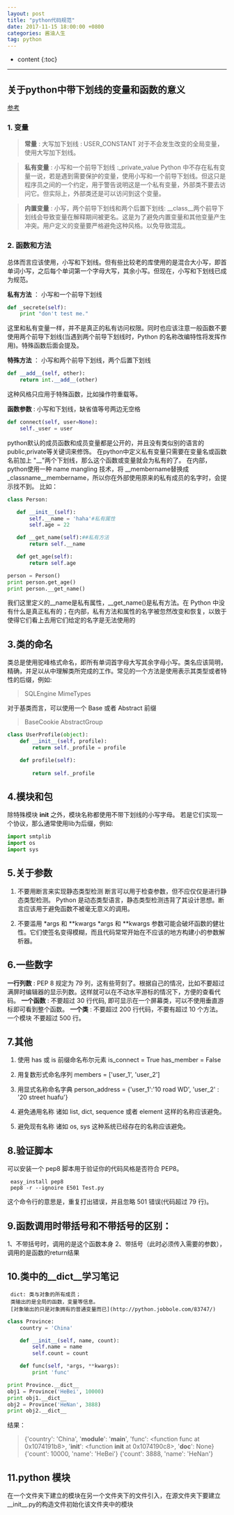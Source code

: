 ```yaml
---
layout: post
title: "python代码规范"
date: 2017-11-15 18:00:00 +0800 
categories: 酱油人生
tag: python
---
```

* content
{:toc}

<!-- more -->

---
## 关于python中带下划线的变量和函数的意义
[参考](http://blog.csdn.net/AI_S_YE/article/details/44685139?ref=myread)
### 1. 变量
> **常量** : 大写加下划线 : USER_CONSTANT
> 对于不会发生改变的全局变量，使用大写加下划线。

> **私有变量** : 小写和一个前导下划线 :_private_value
Python 中不存在私有变量一说，若是遇到需要保护的变量，使用小写和一个前导下划线。但这只是程序员之间的一个约定，用于警告说明这是一个私有变量，外部类不要去访问它。但实际上，外部类还是可以访问到这个变量。

> **内置变量** : 小写，两个前导下划线和两个后置下划线: __class__两个前导下划线会导致变量在解释期间被更名。这是为了避免内置变量和其他变量产生冲突。用户定义的变量要严格避免这种风格。以免导致混乱。

### 2. 函数和方法
总体而言应该使用，小写和下划线。但有些比较老的库使用的是混合大小写，即首单词小写，之后每个单词第一个字母大写，其余小写。但现在，小写和下划线已成为规范。

**私有方法** ： 小写和一个前导下划线
``` python
def _secrete(self):
    print "don't test me."
```
这里和私有变量一样，并不是真正的私有访问权限。同时也应该注意一般函数不要使用两个前导下划线(当遇到两个前导下划线时，Python 的名称改编特性将发挥作用)。特殊函数后面会提及。

**特殊方法** ： 小写和两个前导下划线，两个后置下划线
``` python
def __add__(self, other):
    return int.__add__(other)
```
这种风格只应用于特殊函数，比如操作符重载等。

**函数参数** : 小写和下划线，缺省值等号两边无空格
``` python
def connect(self, user=None):
    self._user = user
``` 

python默认的成员函数和成员变量都是公开的，并且没有类似别的语言的public,private等关键词来修饰。 在python中定义私有变量只需要在变量名或函数名前加上 "__"两个下划线，那么这个函数或变量就会为私有的了。 在内部，python使用一种 name mangling 技术，将 __membername替换成 _classname__membername，所以你在外部使用原来的私有成员的名字时，会提示找不到。 比如：

``` python
class Person:

   def __init__(self):
       self.__name = 'haha'#私有属性
       self.age = 22

   def __get_name(self):##私有方法
       return self.__name

   def get_age(self):
       return self.age

person = Person()
print person.get_age()
print person.__get_name()

```
我们这里定义的__name是私有属性，__get_name()是私有方法。在 Python 中没有什么是真正私有的；在内部，私有方法和属性的名字被忽然改变和恢复，以致于使得它们看上去用它们给定的名字是无法使用的

## 3.类的命名
类总是使用驼峰格式命名，即所有单词首字母大写其余字母小写。类名应该简明，精确，并足以从中理解类所完成的工作。常见的一个方法是使用表示其类型或者特性的后缀，例如:
> SQLEngine
> MimeTypes

对于基类而言，可以使用一个 Base 或者 Abstract 前缀
> BaseCookie
> AbstractGroup
``` python
class UserProfile(object):
    def __init__(self, profile):
        return self._profile = profile

    def profile(self):
     
        return self._profile
``` 
## 4.模块和包
除特殊模块 __init__ 之外，模块名称都使用不带下划线的小写字母。
若是它们实现一个协议，那么通常使用lib为后缀，例如:
``` python
import smtplib
import os
import sys
``` 
## 5.关于参数
1. 不要用断言来实现静态类型检测
断言可以用于检查参数，但不应仅仅是进行静态类型检测。 Python 是动态类型语言，静态类型检测违背了其设计思想。断言应该用于避免函数不被毫无意义的调用。

2. 不要滥用 *args 和 **kwargs
*args 和 **kwargs 参数可能会破坏函数的健壮性。它们使签名变得模糊，而且代码常常开始在不应该的地方构建小的参数解析器。

## 6.一些数字
**一行列数** : PEP 8 规定为 79 列，这有些苛刻了。根据自己的情况，比如不要超过满屏时编辑器的显示列数。这样就可以在不动水平游标的情况下，方便的查看代码。
**一个函数** : 不要超过 30 行代码, 即可显示在一个屏幕类，可以不使用垂直游标即可看到整个函数。
**一个类** : 不要超过 200 行代码，不要有超过 10 个方法。
一个模块 不要超过 500 行。
## 7.其他
1. 使用 has 或 is 前缀命名布尔元素
     is_connect = True
     has_member = False

2. 用复数形式命名序列
     members = ['user_1', 'user_2']
>
3. 用显式名称命名字典
     person_address = {'user_1':'10 road WD', 'user_2' : '20 street huafu'}
> 
4. 避免通用名称
     诸如 list, dict, sequence 或者 element 这样的名称应该避免。

5. 避免现有名称
     诸如 os, sys 这种系统已经存在的名称应该避免。

## 8.验证脚本
可以安装一个 pep8 脚本用于验证你的代码风格是否符合 PEP8。

     easy_install pep8
     pep8 -r --ignoire E501 Test.py

这个命令行的意思是，重复打出错误，并且忽略 501 错误(代码超过 79 行)。


## 9.函数调用时带括号和不带括号的区别：
1、不带括号时，调用的是这个函数本身 
2、带括号（此时必须传入需要的参数），调用的是函数的return结果

## 10.类中的__dict__学习笔记
     dict: 类与对象的所有成员； 
     类输出的是全局的函数，变量等信息。 
     [对象输出的只是对象拥有的普通变量而已](http://python.jobbole.com/83747/)
``` python
class Province:
    country = 'China'

    def __init__(self, name, count):
        self.name = name
        self.count = count

    def func(self, *args, **kwargs):
        print 'func'

print Province.__dict__
obj1 = Province('HeBei', 10000)
print obj1.__dict__
obj2 = Province('HeNan', 3888)
print obj2.__dict__
```
结果：
> {'country': 'China', '__module__': '__main__', 'func': <function func at 0x1074191b8>, '__init__': <function __init__ at 0x1074190c8>, '__doc__': None}
> {'count': 10000, 'name': 'HeBei'}
> {'count': 3888, 'name': 'HeNan'}

## 11.python 模块
在一个文件夹下建立的模块在另一个文件夹下的文件引入，在源文件夹下要建立__init__.py的构造文件初始化该文件夹中的模块